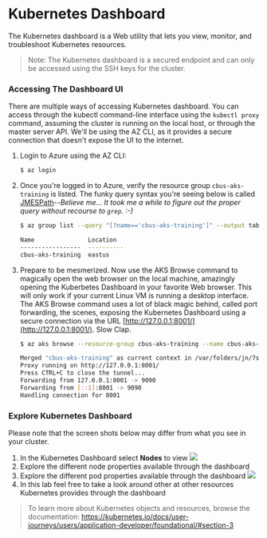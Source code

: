 # Kubernetes Dashboard

The Kubernetes dashboard is a Web utility that lets you view, monitor, and troubleshoot Kubernetes resources. 

> Note: The Kubernetes dashboard is a secured endpoint and can only be accessed using the SSH keys for the cluster.

### Accessing The Dashboard UI

There are multiple ways of accessing Kubernetes dashboard. You can access through the kubectl command-line interface using the `kubectl proxy` command, assuming the cluster is running on the local host, or through the master server API. We'll be using the AZ CLI, as it provides a secure connection that doesn't expose the UI to the internet.

1. Login to Azure using the AZ CLI: 

    ```bash
    $ az login
    ```

2. Once you're logged in to Azure, verify the resource group `cbus-aks-training` is listed. The funky query syntax you're seeing below is called [JMESPath](http://jmespath.org/)--*Believe me... It took me a while to figure out the proper query without recourse to `grep`. :-)*

    ```bash
    $ az group list --query "[?name=='cbus-aks-training']" --output table

    Name               Location
    -----------------  ----------
    cbus-aks-training  eastus
    ```

3. Prepare to be mesmerized. Now use the AKS Browse command to magically open the web browser on the local machine, amazingly opening the Kuberbetes Dashboard in your favorite Web browser. This will only work if your current Linux VM is running a desktop interface. The AKS Browse command uses a lot of black magic behind, called port forwarding, the scenes, exposing the Kubernetes Dashboard using a secure connection via the URL [http://127.0.0.1:8001/](http://127.0.0.1:8001/). Slow Clap.

    ```bash
    $ az aks browse --resource-group cbus-aks-training --name cbus-aks-training

    Merged "cbus-aks-training" as current context in /var/folders/jn/7s1wmzf54876vnbxcz3b1rpc6mz47k/T/tmpu24bzf2_
    Proxy running on http://127.0.0.1:8001/
    Press CTRL+C to close the tunnel...
    Forwarding from 127.0.0.1:8001 -> 9090
    Forwarding from [::1]:8001 -> 9090
    Handling connection for 8001
    ```

### Explore Kubernetes Dashboard

Please note that the screen shots below may differ from what you see in your cluster.

1. In the Kubernetes Dashboard select **Nodes** to view
![](img/ui_nodes.png)
2. Explore the different node properties available through the dashboard
3. Explore the different pod properties available through the dashboard ![](img/ui_pods.png)
4. In this lab feel free to take a look around other at  other resources Kubernetes provides through the dashboard

> To learn more about Kubernetes objects and resources, browse the documentation: <https://kubernetes.io/docs/user-journeys/users/application-developer/foundational/#section-3>
